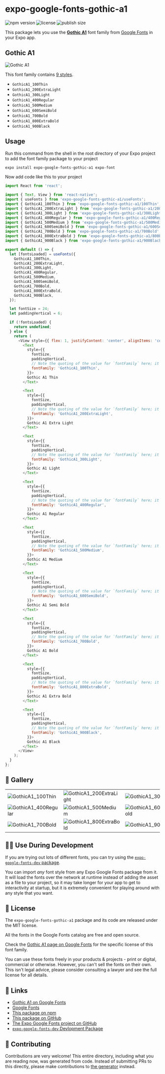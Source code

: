 # expo-google-fonts-gothic-a1

![npm version](https://flat.badgen.net/npm/v/expo-google-fonts-gothic-a1)
![license](https://flat.badgen.net/github/license/expo/google-fonts)
![publish size](https://flat.badgen.net/packagephobia/install/expo-google-fonts-gothic-a1)

This package lets you use the [**Gothic A1**](https://fonts.google.com/specimen/Gothic+A1) font family from [Google Fonts](https://fonts.google.com/) in your Expo app.

## Gothic A1

![Gothic A1](./font-family.png)

This font family contains [9 styles](#-gallery).

- `GothicA1_100Thin`
- `GothicA1_200ExtraLight`
- `GothicA1_300Light`
- `GothicA1_400Regular`
- `GothicA1_500Medium`
- `GothicA1_600SemiBold`
- `GothicA1_700Bold`
- `GothicA1_800ExtraBold`
- `GothicA1_900Black`

## Usage

Run this command from the shell in the root directory of your Expo project to add the font family package to your project
```sh
expo install expo-google-fonts-gothic-a1 expo-font
```

Now add code like this to your project
```js
import React from 'react';

import { Text, View } from 'react-native';
import { useFonts } from 'expo-google-fonts-gothic-a1/useFonts';
import { GothicA1_100Thin } from 'expo-google-fonts-gothic-a1/100Thin';
import { GothicA1_200ExtraLight } from 'expo-google-fonts-gothic-a1/200ExtraLight';
import { GothicA1_300Light } from 'expo-google-fonts-gothic-a1/300Light';
import { GothicA1_400Regular } from 'expo-google-fonts-gothic-a1/400Regular';
import { GothicA1_500Medium } from 'expo-google-fonts-gothic-a1/500Medium';
import { GothicA1_600SemiBold } from 'expo-google-fonts-gothic-a1/600SemiBold';
import { GothicA1_700Bold } from 'expo-google-fonts-gothic-a1/700Bold';
import { GothicA1_800ExtraBold } from 'expo-google-fonts-gothic-a1/800ExtraBold';
import { GothicA1_900Black } from 'expo-google-fonts-gothic-a1/900Black';

export default () => {
  let [fontsLoaded] = useFonts({
    GothicA1_100Thin,
    GothicA1_200ExtraLight,
    GothicA1_300Light,
    GothicA1_400Regular,
    GothicA1_500Medium,
    GothicA1_600SemiBold,
    GothicA1_700Bold,
    GothicA1_800ExtraBold,
    GothicA1_900Black,
  });

  let fontSize = 24;
  let paddingVertical = 6;

  if (!fontsLoaded) {
    return undefined;
  } else {
    return (
      <View style={{ flex: 1, justifyContent: 'center', alignItems: 'center' }}>
        <Text
          style={{
            fontSize,
            paddingVertical,
            // Note the quoting of the value for `fontFamily` here; it expects a string!
            fontFamily: 'GothicA1_100Thin',
          }}>
          Gothic A1 Thin
        </Text>

        <Text
          style={{
            fontSize,
            paddingVertical,
            // Note the quoting of the value for `fontFamily` here; it expects a string!
            fontFamily: 'GothicA1_200ExtraLight',
          }}>
          Gothic A1 Extra Light
        </Text>

        <Text
          style={{
            fontSize,
            paddingVertical,
            // Note the quoting of the value for `fontFamily` here; it expects a string!
            fontFamily: 'GothicA1_300Light',
          }}>
          Gothic A1 Light
        </Text>

        <Text
          style={{
            fontSize,
            paddingVertical,
            // Note the quoting of the value for `fontFamily` here; it expects a string!
            fontFamily: 'GothicA1_400Regular',
          }}>
          Gothic A1 Regular
        </Text>

        <Text
          style={{
            fontSize,
            paddingVertical,
            // Note the quoting of the value for `fontFamily` here; it expects a string!
            fontFamily: 'GothicA1_500Medium',
          }}>
          Gothic A1 Medium
        </Text>

        <Text
          style={{
            fontSize,
            paddingVertical,
            // Note the quoting of the value for `fontFamily` here; it expects a string!
            fontFamily: 'GothicA1_600SemiBold',
          }}>
          Gothic A1 Semi Bold
        </Text>

        <Text
          style={{
            fontSize,
            paddingVertical,
            // Note the quoting of the value for `fontFamily` here; it expects a string!
            fontFamily: 'GothicA1_700Bold',
          }}>
          Gothic A1 Bold
        </Text>

        <Text
          style={{
            fontSize,
            paddingVertical,
            // Note the quoting of the value for `fontFamily` here; it expects a string!
            fontFamily: 'GothicA1_800ExtraBold',
          }}>
          Gothic A1 Extra Bold
        </Text>

        <Text
          style={{
            fontSize,
            paddingVertical,
            // Note the quoting of the value for `fontFamily` here; it expects a string!
            fontFamily: 'GothicA1_900Black',
          }}>
          Gothic A1 Black
        </Text>
      </View>
    );
  }
};

```

## 🔡 Gallery


||||
|-|-|-|
|![GothicA1_100Thin](.//100Thin/GothicA1_100Thin.ttf.png)|![GothicA1_200ExtraLight](.//200ExtraLight/GothicA1_200ExtraLight.ttf.png)|![GothicA1_300Light](.//300Light/GothicA1_300Light.ttf.png)||
|![GothicA1_400Regular](.//400Regular/GothicA1_400Regular.ttf.png)|![GothicA1_500Medium](.//500Medium/GothicA1_500Medium.ttf.png)|![GothicA1_600SemiBold](.//600SemiBold/GothicA1_600SemiBold.ttf.png)||
|![GothicA1_700Bold](.//700Bold/GothicA1_700Bold.ttf.png)|![GothicA1_800ExtraBold](.//800ExtraBold/GothicA1_800ExtraBold.ttf.png)|![GothicA1_900Black](.//900Black/GothicA1_900Black.ttf.png)||


## 👩‍💻 Use During Development

If you are trying out lots of different fonts, you can try using the [`expo-google-fonts-dev` package](https://github.com/freeboub/google-fonts/tree/master/font-packages/dev#readme).

You can import *any* font style from any Expo Google Fonts package from it. It will load the fonts
over the network at runtime instead of adding the asset as a file to your project, so it may take longer
for your app to get to interactivity at startup, but it is extremely convenient
for playing around with any style that you want.

## 📖 License

The `expo-google-fonts-gothic-a1` package and its code are released under the MIT license.

All the fonts in the Google Fonts catalog are free and open source.

Check the [Gothic A1 page on Google Fonts](https://fonts.google.com/specimen/Gothic+A1) for the specific license of this font family.

You can use these fonts freely in your products & projects - print or digital, commercial or otherwise. However, you can't sell the fonts on their own. This isn't legal advice, please consider consulting a lawyer and see the full license for all details.

## 🔗 Links

- [Gothic A1 on Google Fonts](https://fonts.google.com/specimen/Gothic+A1)
- [Google Fonts](https://fonts.google.com/)
- [This package on npm](https://www.npmjs.com/package/expo-google-fonts-gothic-a1)
- [This package on GitHub](https://github.com/freeboub/google-fonts/tree/master/font-packages/gothic-a1)
- [The Expo Google Fonts project on GitHub](https://github.com/freeboub/google-fonts)
- [`expo-google-fonts-dev` Devlopment Package](https://github.com/freeboub/google-fonts/tree/master/font-packages/dev)

## 🤝 Contributing

Contributions are very welcome! This entire directory, including what you are reading now, was generated from code. Instead of submitting PRs to this directly, please make contributions to [the generator](https://github.com/freeboub/google-fonts/tree/master/packages/generator) instead.
